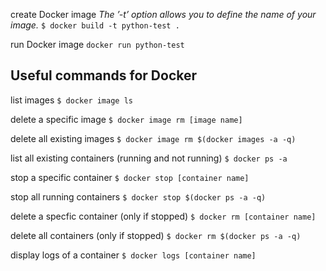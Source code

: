 create Docker image
*The ’-t’ option allows you to define the name of your image.*
`$ docker build -t python-test . `

run Docker image
`docker run python-test`

## Useful commands for Docker

list images
`$ docker image ls`

delete a specific image
`$ docker image rm [image name]`

delete all existing images
`$ docker image rm $(docker images -a -q)`

list all existing containers (running and not running)
`$ docker ps -a`

stop a specific container
`$ docker stop [container name]`

stop all running containers
`$ docker stop $(docker ps -a -q)`

delete a specfic container (only if stopped)
`$ docker rm [container name]`

delete all containers (only if stopped)
`$ docker rm $(docker ps -a -q)`

display logs of a container
`$ docker logs [container name]`
